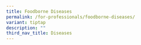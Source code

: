 ```yaml
---
title: Foodborne Diseases
permalink: /for-professionals/foodborne-diseases/
variant: tiptap
description: ""
third_nav_title: Diseases
---
```

